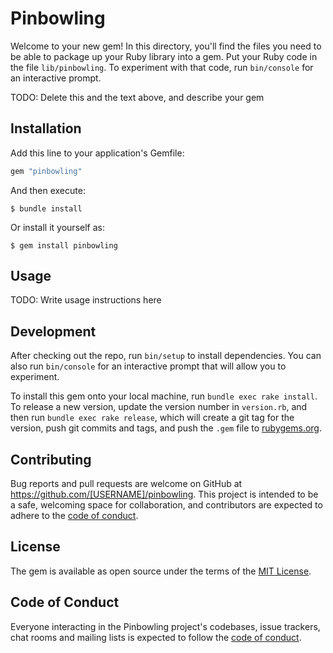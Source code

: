 # Pinbowling

Welcome to your new gem! In this directory, you'll find the files you need to be able to package up your Ruby library into a gem. Put your Ruby code in the file `lib/pinbowling`. To experiment with that code, run `bin/console` for an interactive prompt.

TODO: Delete this and the text above, and describe your gem

## Installation

Add this line to your application's Gemfile:

```ruby
gem "pinbowling"
```

And then execute:

    $ bundle install

Or install it yourself as:

    $ gem install pinbowling

## Usage

TODO: Write usage instructions here

## Development

After checking out the repo, run `bin/setup` to install dependencies. You can also run `bin/console` for an interactive prompt that will allow you to experiment.

To install this gem onto your local machine, run `bundle exec rake install`. To release a new version, update the version number in `version.rb`, and then run `bundle exec rake release`, which will create a git tag for the version, push git commits and tags, and push the `.gem` file to [rubygems.org](https://rubygems.org).

## Contributing

Bug reports and pull requests are welcome on GitHub at https://github.com/[USERNAME]/pinbowling. This project is intended to be a safe, welcoming space for collaboration, and contributors are expected to adhere to the [code of conduct](https://github.com/[USERNAME]/pinbowling/blob/master/CODE_OF_CONDUCT.md).


## License

The gem is available as open source under the terms of the [MIT License](https://opensource.org/licenses/MIT).

## Code of Conduct

Everyone interacting in the Pinbowling project's codebases, issue trackers, chat rooms and mailing lists is expected to follow the [code of conduct](https://github.com/[USERNAME]/pinbowling/blob/master/CODE_OF_CONDUCT.md).
